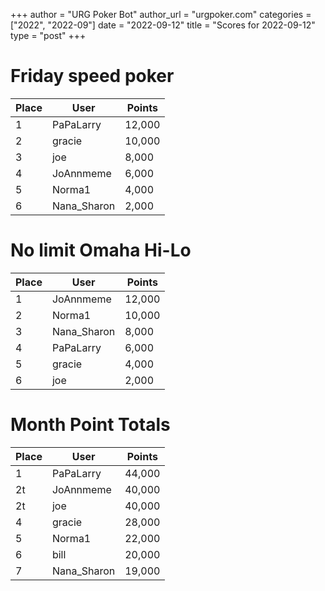 +++
author = "URG Poker Bot"
author_url = "urgpoker.com"
categories = ["2022", "2022-09"]
date = "2022-09-12"
title = "Scores for 2022-09-12"
type = "post"
+++
# Friday speed poker

| Place | User | Points |
|-------|------|--------|
| 1 | PaPaLarry | 12,000 |
| 2 | gracie | 10,000 |
| 3 | joe | 8,000 |
| 4 | JoAnnmeme | 6,000 |
| 5 | Norma1 | 4,000 |
| 6 | Nana_Sharon | 2,000 |

# No limit Omaha Hi-Lo

| Place | User | Points |
|-------|------|--------|
| 1 | JoAnnmeme | 12,000 |
| 2 | Norma1 | 10,000 |
| 3 | Nana_Sharon | 8,000 |
| 4 | PaPaLarry | 6,000 |
| 5 | gracie | 4,000 |
| 6 | joe | 2,000 |

# Month Point Totals

| Place | User | Points |
|-------|------|--------|
| 1 | PaPaLarry | 44,000 |
| 2t | JoAnnmeme | 40,000 |
| 2t | joe | 40,000 |
| 4 | gracie | 28,000 |
| 5 | Norma1 | 22,000 |
| 6 | bill | 20,000 |
| 7 | Nana_Sharon | 19,000 |
